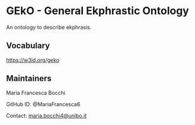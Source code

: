 # GEkO - General Ekphrastic Ontology
An ontology to describe ekphrasis.

## Vocabulary
https://w3id.org/geko

## Maintainers
Maria Francesca Bocchi

GitHub ID: @MariaFrancesca6

Contact: maria.bocchi4@unibo.it
